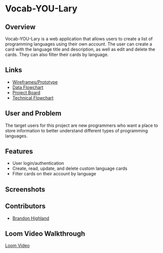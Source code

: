 # Vocab-YOU-Lary

## Overview
Vocab-YOU-Lary is a web application that allows users to create a list of programming languages using their own account. The user can create a card with the language title and description, as well as edit and delete the cards. They can also filter their cards by language.

## Links
- [Wireframes/Prototype](https://www.figma.com/file/gvL0wMCdfzemZfzfOmiDho/Individual-Assessment?node-id=0%3A1&t=AZeONVb1B0JrCnDf-0)
- [Data Flowchart](https://lucid.app/lucidchart/e1987c72-e480-40ae-8bf4-ed88e6629254/edit?beaconFlowId=B9EB6102278480FC&invitationId=inv_4f6fa176-14e4-4201-881f-1aa3d5464845&page=0_0#)
- [Project Board](https://github.com/users/bhighlander/projects/2/views/1)
- [Technical Flowchart](https://lucid.app/lucidchart/bf72b6b0-20bf-4fb2-8e92-876e1ffe6969/edit?beaconFlowId=7487451108BEE17F&invitationId=inv_33c7d1ad-0959-40cc-958b-c81809b1087b&page=0_0#)

## User and Problem
The target users for this project are new programmers who want a place to store information to better understand different types of programming languages.

## Features
- User login/authentication
- Create, read, update, and delete custom language cards
- Filter cards on their account by language

## Screenshots


## Contributors
- [Brandon Highland](https://github.com/bhighlander)

## Loom Video Walkthrough
[Loom Video](https://www.loom.com/share/a3d7f83ca86b42279ebe3d50f7d8605a)
